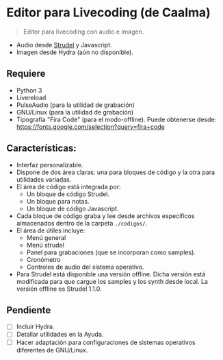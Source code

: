 # Editor para Livecoding (de Caalma)

> Editor para livecoding con audio e imagen.

+ Audio desde [Strudel](https://strudel.cc/) y Javascript.
+ Imagen desde Hydra (aún no disponible).


## Requiere

+ Python 3
+ Livereload
+ PulseAudio (para la utilidad de grabación)
+ GNU/Linux (para la utilidad de grabación)
+ Tipografía "Fira Code" (para el modo-offline). Puede obtenerse desde: https://fonts.google.com/selection?query=fira+code

## Características:

+ Interfaz personalizable.
+ Dispone de dos área claras: una para bloques de código y la otra para utilidades variadas.
+ El área de código está integrada por:
  + Un bloque de código Strudel.
  + Un bloque para notas.
  + Un bloque de código Javascript.
+ Cada bloque de código graba y lee desde archivos específicos almacenados dentro de la carpeta `./codigos/`.
+ El área de útiles incluye:
  + Menú general
  + Menú strudel
  + Panel para grabaciones (que se incorporan como samples).
  + Cronómetro
  + Controles de audio del sistema operativo.
+ Para Strudel está disponible una versión offline. Dicha versión está modificada para que cargue los samples y los synth desde local. La versión offline es Strudel 1.1.0.


## Pendiente

+ [ ] Incluir Hydra.
+ [ ] Detallar utilidades en la Ayuda.
+ [ ] Hacer adaptación para configuraciones de sistemas operativos diferentes de GNU/Linux.
